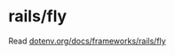 # rails/fly

Read [dotenv.org/docs/frameworks/rails/fly](https://dotenv.org/docs/frameworks/rails/fly)
